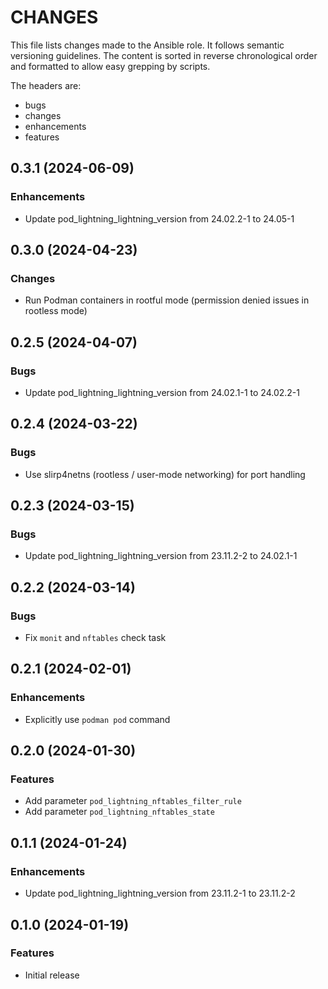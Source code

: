 # CHANGES

This file lists changes made to the Ansible role. It follows semantic versioning
guidelines. The content is sorted in reverse chronological order and formatted
to allow easy grepping by scripts.

The headers are:
- bugs
- changes
- enhancements
- features

## 0.3.1 (2024-06-09)

### Enhancements

- Update pod_lightning_lightning_version from 24.02.2-1 to 24.05-1

## 0.3.0 (2024-04-23)

### Changes

- Run Podman containers in rootful mode (permission denied issues in rootless mode)

## 0.2.5 (2024-04-07)

### Bugs

- Update pod_lightning_lightning_version from 24.02.1-1 to 24.02.2-1

## 0.2.4 (2024-03-22)

### Bugs

- Use slirp4netns (rootless / user-mode networking) for port handling

## 0.2.3 (2024-03-15)

### Bugs

- Update pod_lightning_lightning_version from 23.11.2-2 to 24.02.1-1

## 0.2.2 (2024-03-14)

### Bugs

- Fix `monit` and `nftables` check task

## 0.2.1 (2024-02-01)

### Enhancements

- Explicitly use `podman pod` command

## 0.2.0 (2024-01-30)

### Features

- Add parameter `pod_lightning_nftables_filter_rule`
- Add parameter `pod_lightning_nftables_state`

## 0.1.1 (2024-01-24)

### Enhancements

- Update pod_lightning_lightning_version from 23.11.2-1 to 23.11.2-2

## 0.1.0 (2024-01-19)

### Features

- Initial release
